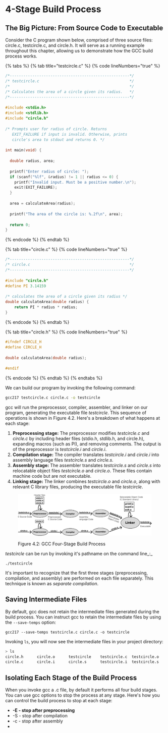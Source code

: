 # 4-Stage Build Process



## **The Big Picture: From Source Code to Executable**

Consider the C program shown below, comprised of three source files: circle.c, testcircle.c, and circle.h. It will serve as a running example throughout this chapter, allowing us to demonstrate how the GCC build process works.&#x20;

{% tabs %}
{% tab title="testcircle.c" %}
{% code lineNumbers="true" %}
```c
/*-----------------------------------------------------*/
/* testcircle.c                                        */
/*                                                     */
/* Calculates the area of a circle given its radius.   */
/*-----------------------------------------------------*/
 
#include <stdio.h>
#include <stdlib.h> 
#include "circle.h" 

/* Prompts user for radius of circle. Returns 
   EXIT_FAILURE if input is invalid. Otherwise, prints 
   circle's area to stdout and returns 0. */  
   
int main(void) {

  double radius, area; 

  printf("Enter radius of circle: ");
  if (scanf("%lf", &radius) != 1 || radius <= 0) {
    printf("Invalid input. Must be a positive number.\n");
    exit(EXIT_FAILURE);
  }

  area = calculateArea(radius);

  printf("The area of the circle is: %.2f\n", area);

  return 0;
}

```
{% endcode %}
{% endtab %}

{% tab title="circle.c" %}
{% code lineNumbers="true" %}
```c
/*-----------------------------------------------------*/
/* circle.c                                            */
/*-----------------------------------------------------*/

#include "circle.h"
#define PI 3.14159

/* calculates the area of a circle given its radius */
double calculateArea(double radius) {
    return PI * radius * radius;
}
```
{% endcode %}
{% endtab %}

{% tab title="circle.h" %}
{% code lineNumbers="true" %}
```c
#ifndef CIRCLE_H
#define CIRCLE_H

double calculateArea(double radius);

#endif
```
{% endcode %}
{% endtab %}
{% endtabs %}

We can build our program by invoking the following command:

```bash
gcc217 testcircle.c circle.c -o testcircle
```

gcc will run the preprocessor, compiler, assembler, and linker on our program, generating the executable file _testcircle_. This sequence of operations is shown in Figure 4.2. Here's a breakdown of what happens at each stage:

1. **Preprocessing stage:** The preprocessor modifies _testcircle.c_ and _circle.c_ by including header files (stdio.h, stdlib.h, and circle.h), expanding macros (such as PI), and removing comments. The output is of the preprocessor is _testcircle.i_ and _circle.i_. &#x20;
2. **Compilation stage:** The compiler translates _testcircle.i_ and _circle.i_ into assembly language files _testcircle.s_ and _circle.s._&#x20;
3. **Assembly stage:** The assembler translates _testcircle.s_ and _circle.s_ into relocatable object files _testcircle.o_ and _circle.o_. These files contain machine code but are not executable.&#x20;
4. **Linking stage:** The linker combines _testcircle.o_ and _circle.o_, along with relevant C library files, producing the executable file _testcircle_.

<figure><img src="../../.gitbook/assets/Group 63.png" alt=""><figcaption><p>Figure 4.2: GCC Four-Stage Build Process </p></figcaption></figure>

_testcircle_ can be run by invoking it's pathname on the command line_:_

```
./testcircle
```

It's important to recognize that the first three stages (preprocessing, compilation, and assembly) are performed on each file separately. This technique is known as _separate compilation_.&#x20;

## Saving Intermediate Files

By default, gcc does not retain the intermediate files generated during the build process. You can instruct gcc to retain the intermediate files by using the `--save-temps` option:

```
gcc217 --save-temps testcircle.c circle.c -o testcircle
```

Invoking `ls`, you will now see the intermediate files in your project directory:

```bash
> ls
circle.h      circle.o      testcircle    testcircle.c  testcircle.o
circle.c      circle.i      circle.s      testcircle.i  testcircle.s 
```

## Isolating Each Stage of the Build Process

When you invoke gcc a .c file, by default it performs all four build stages. You can use gcc options to stop the process at any stage. Here's how you can control the build process to stop at each stage:

* **-E - stop after preprocessing**
* \-S - stop after compilation
* \-c - stop after assembly
*

